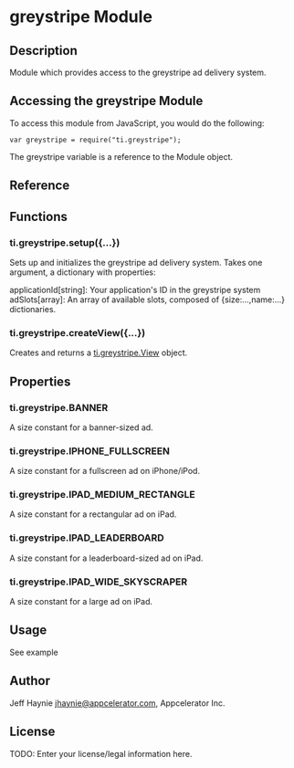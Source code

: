 # greystripe Module

## Description

Module which provides access to the greystripe ad delivery system.

## Accessing the greystripe Module

To access this module from JavaScript, you would do the following:

	var greystripe = require("ti.greystripe");

The greystripe variable is a reference to the Module object.	

## Reference

## Functions

### ti.greystripe.setup({...})

Sets up and initializes the greystripe ad delivery system.  Takes one argument,
a dictionary with properties:

applicationId[string]: Your application's ID in the greystripe system
adSlots[array]: An array of available slots, composed of {size:...,name:...} dictionaries.

### ti.greystripe.createView({...})

Creates and returns a [ti.greystripe.View][] object.

## Properties

### ti.greystripe.BANNER

A size constant for a banner-sized ad.

### ti.greystripe.IPHONE_FULLSCREEN

A size constant for a fullscreen ad on iPhone/iPod.

### ti.greystripe.IPAD_MEDIUM_RECTANGLE

A size constant for a rectangular ad on iPad.

### ti.greystripe.IPAD_LEADERBOARD

A size constant for a leaderboard-sized ad on iPad.

### ti.greystripe.IPAD_WIDE_SKYSCRAPER

A size constant for a large ad on iPad.

## Usage

See example

## Author

Jeff Haynie <jhaynie@appcelerator.com>, Appcelerator Inc.

## License

TODO: Enter your license/legal information here.

[ti.greystripe.View]: view.html

